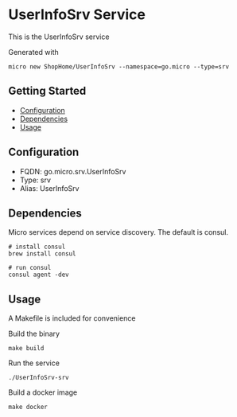 # UserInfoSrv Service

This is the UserInfoSrv service

Generated with

```
micro new ShopHome/UserInfoSrv --namespace=go.micro --type=srv
```

## Getting Started

- [Configuration](#configuration)
- [Dependencies](#dependencies)
- [Usage](#usage)

## Configuration

- FQDN: go.micro.srv.UserInfoSrv
- Type: srv
- Alias: UserInfoSrv

## Dependencies

Micro services depend on service discovery. The default is consul.

```
# install consul
brew install consul

# run consul
consul agent -dev
```

## Usage

A Makefile is included for convenience

Build the binary

```
make build
```

Run the service
```
./UserInfoSrv-srv
```

Build a docker image
```
make docker
```